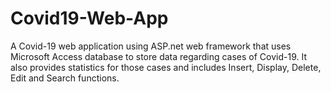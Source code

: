 # Covid19-Web-App
A Covid-19 web application using ASP.net web framework that uses Microsoft Access database to store data regarding cases of Covid-19. It also provides statistics for those cases and includes Insert, Display, Delete, Edit and Search functions.
